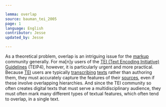 ```yaml
---

lemma: overlap
source: bauman_tei_2005
page: 1
language: English
contributor: Jesse
updated_by: Jesse

---
```

As a theoretical problem, overlap is an intriguing issue for the [markup](markup.html) community generally. For ma[n]y users of the [TEI (Text Encoding Initiative) Guidelines](TEIGuidelines.html) (TEIP4), however, it is particularly urgent and more practical. Because [TEI](TEI.html) users are typically [transcribing](transcription.html) [texts](text.html) rather than authoring them, they must accurately capture the features of their [sources](textSource.html), even if these involve overlapping hierarchies. And since the TEI community so often creates digital texts that must serve a multidisciplinary audience, they must often mark many different types of textual features, which often tend to overlap, in a single text.
